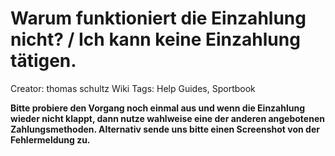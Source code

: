 # Warum funktioniert die Einzahlung nicht? / Ich kann keine Einzahlung tätigen.

Creator: thomas schultz
Wiki Tags: Help Guides, Sportbook

**Bitte probiere den Vorgang noch einmal aus und wenn die Einzahlung wieder nicht klappt, dann nutze wahlweise eine der anderen angebotenen Zahlungsmethoden. Alternativ sende uns bitte einen Screenshot von der Fehlermeldung zu.**